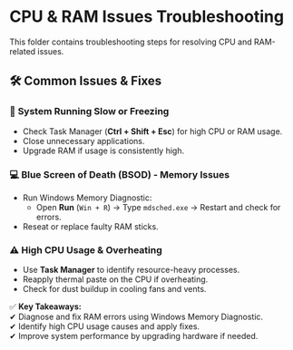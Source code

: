 # **CPU & RAM Issues Troubleshooting**  

This folder contains troubleshooting steps for resolving CPU and RAM-related issues.  

## **🛠 Common Issues & Fixes**  

### 🔄 **System Running Slow or Freezing**  
- Check Task Manager (**Ctrl + Shift + Esc**) for high CPU or RAM usage.  
- Close unnecessary applications.  
- Upgrade RAM if usage is consistently high.  

### 💻 **Blue Screen of Death (BSOD) - Memory Issues**  
- Run Windows Memory Diagnostic:  
  - Open **Run** (`Win + R`) → Type `mdsched.exe` → Restart and check for errors.  
- Reseat or replace faulty RAM sticks.  

### ⚠ **High CPU Usage & Overheating**  
- Use **Task Manager** to identify resource-heavy processes.  
- Reapply thermal paste on the CPU if overheating.  
- Check for dust buildup in cooling fans and vents.  

✅ **Key Takeaways:**  
✔ Diagnose and fix RAM errors using Windows Memory Diagnostic.  
✔ Identify high CPU usage causes and apply fixes.  
✔ Improve system performance by upgrading hardware if needed.  
